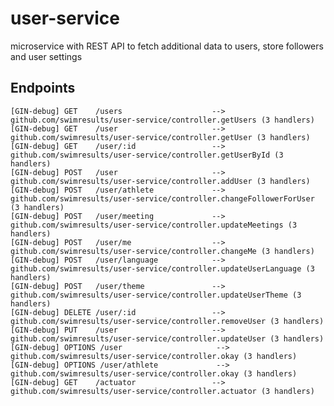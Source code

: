 # user-service

microservice with REST API to fetch additional data to users, store followers and user settings

## Endpoints

    [GIN-debug] GET    /users                    --> github.com/swimresults/user-service/controller.getUsers (3 handlers)
    [GIN-debug] GET    /user                     --> github.com/swimresults/user-service/controller.getUser (3 handlers)
    [GIN-debug] GET    /user/:id                 --> github.com/swimresults/user-service/controller.getUserById (3 handlers)
    [GIN-debug] POST   /user                     --> github.com/swimresults/user-service/controller.addUser (3 handlers)
    [GIN-debug] POST   /user/athlete             --> github.com/swimresults/user-service/controller.changeFollowerForUser (3 handlers)
    [GIN-debug] POST   /user/meeting             --> github.com/swimresults/user-service/controller.updateMeetings (3 handlers)
    [GIN-debug] POST   /user/me                  --> github.com/swimresults/user-service/controller.changeMe (3 handlers)
    [GIN-debug] POST   /user/language            --> github.com/swimresults/user-service/controller.updateUserLanguage (3 handlers)
    [GIN-debug] POST   /user/theme               --> github.com/swimresults/user-service/controller.updateUserTheme (3 handlers)
    [GIN-debug] DELETE /user/:id                 --> github.com/swimresults/user-service/controller.removeUser (3 handlers)
    [GIN-debug] PUT    /user                     --> github.com/swimresults/user-service/controller.updateUser (3 handlers)
    [GIN-debug] OPTIONS /user                     --> github.com/swimresults/user-service/controller.okay (3 handlers)
    [GIN-debug] OPTIONS /user/athlete             --> github.com/swimresults/user-service/controller.okay (3 handlers)
    [GIN-debug] GET    /actuator                 --> github.com/swimresults/user-service/controller.actuator (3 handlers)
